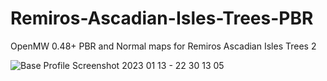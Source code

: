 # Remiros-Ascadian-Isles-Trees-PBR
OpenMW 0.48+  PBR and Normal maps for Remiros Ascadian Isles Trees 2

![Base Profile Screenshot 2023 01 13 - 22 30 13 05](https://user-images.githubusercontent.com/121469754/212491558-0d935e16-2de3-430a-9959-4249c0c112c3.png)
